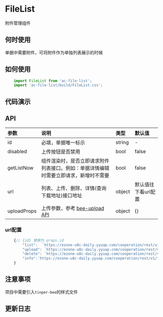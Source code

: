 # FileList

附件管理组件

## 何时使用

单据中需要附件，可将附件作为单独列表展示的时候

## 如何使用

```js
    import FileList from 'ac-file-list';
    import 'ac-file-list/build/FileList.css';
```

## 代码演示

## API

|参数|说明|类型|默认值|
|:---|:-----|:----|:------|
|id|必填，单据唯一标示|string|-|
|disabled|上传按钮是否禁用|bool|false|
|getListNow|组件渲染时，是否立即请求附件列表接口。例如：单据详情编辑时需要立即请求，新增时不需要|bool|false|
|url|列表、上传、删除、详情(查询下载地址)接口地址|object|默认值往下看url配置|
|uploadProps|上传参数，参考 [bee-upload API](http://bee.tinper.org/tinper-bee/bee-upload)|object|{}|


### url配置

```js
    {// {id} 替换为 props.id
        "list":  `https://ezone-u8c-daily.yyuap.com/cooperation/rest/v1/file/caep/{id}/files`,//文件列表
        "upload": `https://ezone-u8c-daily.yyuap.com/cooperation/rest/v1/file/caep/{id}/`,//上传
        "delete": `https://ezone-u8c-daily.yyuap.com/cooperation/rest/v1/file/{id}`,//下载 cooperation/rest/v1/file/5d639caaa957bd001936cec9  此处id为附件id
        "info":`https://ezone-u8c-daily.yyuap.com/cooperation/rest/v1/file/{id}/info/ `,//文件信息
    }
```


## 注意事项

项目中需要引入`tinper-bee`的样式文件

## 更新日志